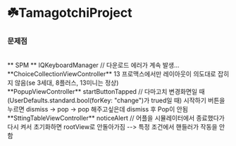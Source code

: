 # ☘️TamagotchiProject

### 문제점
</br>
** SPM **
IQKeyboardManager // 다운로드 에러가 계속 발생...
</br>
**ChoiceCollectionViewController**
13 프로맥스에서만 레이아웃이 의도대로 잡히지 않음(se 3세대, 8플러스, 13미니는 정상)
</br>
**PopupViewController**
startButtonTapped // 다마고치 변경화면일 때 (UserDefaults.standard.bool(forKey: "change")가 trued일 때) 시작하기 버튼을 누르면 dismiss -> pop -> pop 해주고싶은데 dismiss 후 Pop이 안됨
</br>
**SttingTableViewController**
noticeAlert // 어플을 시뮬레이터에서 종료했다가 다시 켜서 초기화하면 rootView로 안돌아가짐 --> 특정 조건에서 핸들러가 작동을 안함
